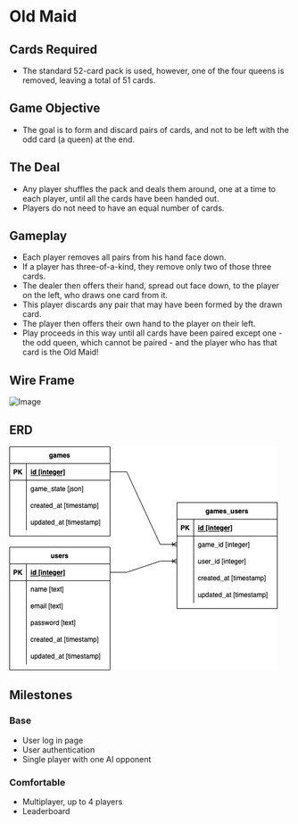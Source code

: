 # Old Maid

## Cards Required

- The standard 52-card pack is used, however, one of the four queens is removed, leaving a total of 51 cards.

## Game Objective

- The goal is to form and discard pairs of cards, and not to be left with the odd card (a queen) at the end.

## The Deal

- Any player shuffles the pack and deals them around, one at a time to each player, until all the cards have been handed out.
- Players do not need to have an equal number of cards.

## Gameplay

- Each player removes all pairs from his hand face down.
- If a player has three-of-a-kind, they remove only two of those three cards.
- The dealer then offers their hand, spread out face down, to the player on the left, who draws one card from it.
- This player discards any pair that may have been formed by the drawn card.
- The player then offers their own hand to the player on their left.
- Play proceeds in this way until all cards have been paired except one - the odd queen, which cannot be paired - and the player who has that card is the Old Maid!

## Wire Frame

![Image](./ref_docs/oldmaid-wireframe.png)

## ERD

![Image](./ref_docs/oldmaid-erd.png)

## Milestones

### Base

- User log in page
- User authentication
- Single player with one AI opponent

### Comfortable

- Multiplayer, up to 4 players
- Leaderboard
